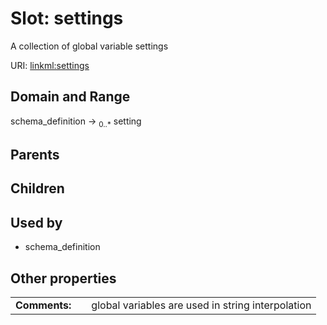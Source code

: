 
# Slot: settings


A collection of global variable settings

URI: [linkml:settings](https://w3id.org/linkml/settings)


## Domain and Range

schema_definition &#8594;  <sub>0..\*</sub> setting

## Parents


## Children


## Used by

 * schema_definition

## Other properties

|  |  |  |
| --- | --- | --- |
| **Comments:** | | global variables are used in string interpolation |

